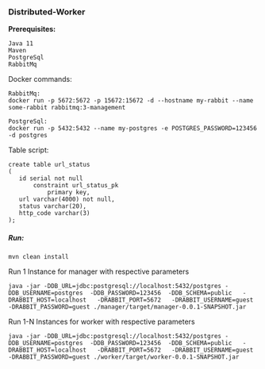 ### **Distributed-Worker**

**Prerequisites:**

 ~~~
 Java 11
 Maven
 PostgreSql
 RabbitMq
~~~

Docker commands:

 ~~~
RabbitMq:
docker run -p 5672:5672 -p 15672:15672 -d --hostname my-rabbit --name some-rabbit rabbitmq:3-management

PostgreSql:
docker run -p 5432:5432 --name my-postgres -e POSTGRES_PASSWORD=123456 -d postgres
~~~

Table script:
 ~~~
create table url_status
(
	id serial not null
		constraint url_status_pk
			primary key,
	url varchar(4000) not null,
	status varchar(20),
	http_code varchar(3)
);
~~~




##### **Run:**

 ~~~
 mvn clean install
~~~
Run 1 Instance for manager with respective parameters
~~~
java -jar -DDB_URL=jdbc:postgresql://localhost:5432/postgres -DDB_USERNAME=postgres  -DDB_PASSWORD=123456  -DDB_SCHEMA=public   -DRABBIT_HOST=localhost   -DRABBIT_PORT=5672   -DRABBIT_USERNAME=guest  -DRABBIT_PASSWORD=guest ./manager/target/manager-0.0.1-SNAPSHOT.jar 
~~~

Run 1-N Instances for worker with respective parameters
~~~
java -jar -DDB_URL=jdbc:postgresql://localhost:5432/postgres -DDB_USERNAME=postgres  -DDB_PASSWORD=123456  -DDB_SCHEMA=public   -DRABBIT_HOST=localhost   -DRABBIT_PORT=5672   -DRABBIT_USERNAME=guest  -DRABBIT_PASSWORD=guest ./worker/target/worker-0.0.1-SNAPSHOT.jar 
~~~